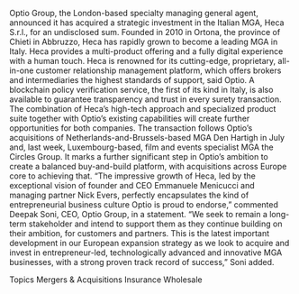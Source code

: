 Optio Group, the London-based specialty managing general agent, announced it has acquired a strategic investment in the Italian MGA, Heca S.r.l., for an undisclosed sum.
Founded in 2010 in Ortona, the province of Chieti in Abbruzzo, Heca has rapidly grown to become a leading MGA in Italy. Heca provides a multi-product offering and a fully digital experience with a human touch.
Heca is renowned for its cutting-edge, proprietary, all-in-one customer relationship management platform, which offers brokers and intermediaries the highest standards of support, said Optio. A blockchain policy verification service, the first of its kind in Italy, is also available to guarantee transparency and trust in every surety transaction.
The combination of Heca’s high-tech approach and specialized product suite together with Optio’s existing capabilities will create further opportunities for both companies.
The transaction follows Optio’s acquisitions of Netherlands-and-Brussels-based MGA Den Hartigh in July and, last week, Luxembourg-based, film and events specialist MGA the Circles Group. It marks a further significant step in Optio’s ambition to create a balanced buy-and-build platform, with acquisitions across Europe core to achieving that.
“The impressive growth of Heca, led by the exceptional vision of founder and CEO Emmanuele Menicucci and managing partner Nick Evers, perfectly encapsulates the kind of entrepreneurial business culture Optio is proud to endorse,” commented Deepak Soni, CEO, Optio Group, in a statement.
“We seek to remain a long-term stakeholder and intend to support them as they continue building on their ambition, for customers and partners. This is the latest important development in our European expansion strategy as we look to acquire and invest in entrepreneur-led, technologically advanced and innovative MGA businesses, with a strong proven track record of success,” Soni added.

Topics
Mergers & Acquisitions
Insurance Wholesale
